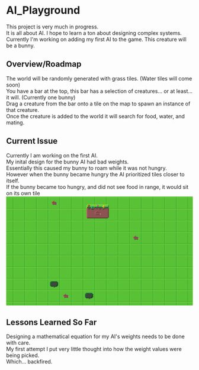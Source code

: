 # AI_Playground
This project is very much in progress.<br/>
It is all about AI. I hope to learn a ton about designing complex systems.<br/>
Currently I'm working on adding my first AI to the game. This creature will be a bunny.<br/>

## Overview/Roadmap
The world will be randomly generated with grass tiles. (Water tiles will come soon)<br/>
You have a bar at the top, this bar has a selection of creatures... or at least... it will. (Currently one bunny)<br/>
Drag a creature from the bar onto a tile on the map to spawn an instance of that creature.<br/>
Once the creature is added to the world it will search for food, water, and mating.<br/>

## Current Issue
Currently I am working on the first AI.<br/>
My inital design for the bunny AI had bad weights.<br/>
Essentially this caused my bunny to roam while it was not hungry.<br/>
However when the bunny became hungry the AI prioritized tiles closer to itself.<br/>
If the bunny became too hungry, and did not see food in range, it would sit on its own tile<br/>
![Unmoving Bunnies](Screenshots/Bunnies_on_grass.png)

## Lessons Learned So Far
Designing a mathematical equation for my AI's weights needs to be done with care.<br/>
My first attempt I put very little thought into how the weight values were being picked.<br/>
Which... backfired.
